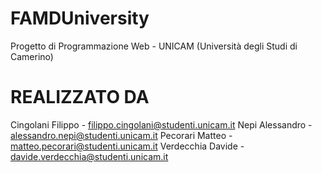 # FAMDUniversity
Progetto di Programmazione Web - UNICAM (Università degli Studi di Camerino)

# REALIZZATO DA
Cingolani Filippo - filippo.cingolani@studenti.unicam.it
Nepi Alessandro - alessandro.nepi@studenti.unicam.it
Pecorari Matteo - matteo.pecorari@studenti.unicam.it
Verdecchia Davide - davide.verdecchia@studenti.unicam.it
